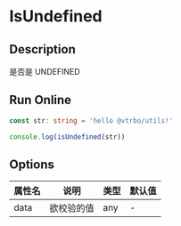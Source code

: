 # IsUndefined

## Description
是否是 UNDEFINED

## Run Online

<RunCode :language="ts" :dependency="`
function toRawType(data: any): string {
  return Object.prototype.toString.call(data).slice(8, -1)
}
function isType(data: any, type: string): boolean {
  return toRawType(data).toLowerCase() === type.toLowerCase()
}
function isUndefined(data: any): boolean {
  return isType(data, 'Undefined')
}`">

```ts
const str: string = 'hello @vtrbo/utils!'

console.log(isUndefined(str))
```

</RunCode>

## Options

<div class="utils-table">

| 属性名 | 说明 | 类型 | 默认值 |
| --- | --- | --- | --- |
| data | 欲校验的值 | any | - |

</div>